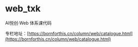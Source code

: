 # web_txk
AI悦创·Web 体系课代码

专栏地址：[https://bornforthis.cn/column/web/catalogue.html](https://bornforthis.cn/column/web/catalogue.html)
